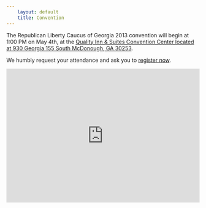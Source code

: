 ```yaml
---
    layout: default
    title: Convention
---
```


The Republican Liberty Caucus of Georgia 2013 convention will begin at 1:00 PM on May 4th, at the
[Quality Inn & Suites Convention Center located at 930 Georgia 155 South McDonough, GA 30253][2].

We humbly request your attendance and ask you to [register now][3].

<iframe class="span6" width="100%" height="350" frameborder="0" scrolling="no" marginheight="0" marginwidth="0" src="https://maps.google.com/maps?cid=873884944616720550&amp;output=embed"></iframe>

 [2]: https://maps.google.com/maps?cid=873884944616720550
 [3]: https://www.xorbia.com/e/rlc/republican-liberty-caucus-georgia-state-convention
